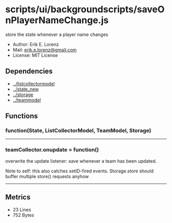 # scripts/ui/backgroundscripts/saveOnPlayerNameChange.js


store the state whenever a player name changes

* Author: Erik E. Lorenz 
* Mail: <erik.e.lorenz@gmail.com>
* License: MIT License


## Dependencies

* <a href="../listcollectormodel.html">../listcollectormodel</a>
* <a href="../state_new.html">../state_new</a>
* <a href="../storage.html">../storage</a>
* <a href="../teammodel.html">../teammodel</a>

## Functions

###     function(State, ListCollectorModel, TeamModel, Storage)

---

###       teamCollector.onupdate = function()
overwrite the update listener: save whenever a team has been updated.

Note to self: this also catches setID-fired events. Storage.store
should buffer multiple store() requests anyhow

---

## Metrics

* 23 Lines
* 752 Bytes

